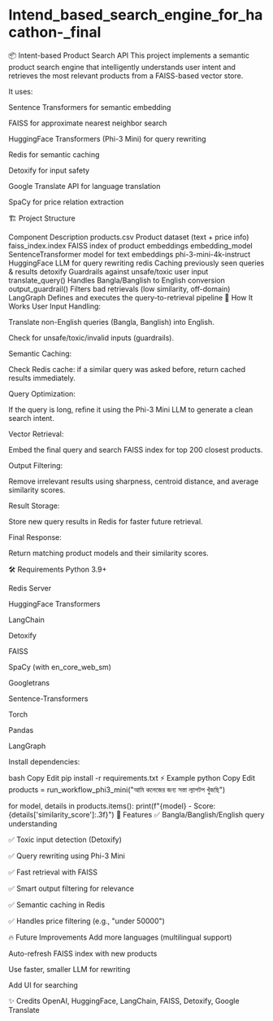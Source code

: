 # Intend_based_search_engine_for_hacathon-_final

📦 Intent-based Product Search API This project implements a semantic product search engine that intelligently understands user intent and retrieves the most relevant products from a FAISS-based vector store.

It uses:

Sentence Transformers for semantic embedding

FAISS for approximate nearest neighbor search

HuggingFace Transformers (Phi-3 Mini) for query rewriting

Redis for semantic caching

Detoxify for input safety

Google Translate API for language translation

SpaCy for price relation extraction

🏗 Project Structure

Component Description products.csv Product dataset (text + price info) faiss_index.index FAISS index of product embeddings embedding_model SentenceTransformer model for text embeddings phi-3-mini-4k-instruct HuggingFace LLM for query rewriting redis Caching previously seen queries & results detoxify Guardrails against unsafe/toxic user input translate_query() Handles Bangla/Banglish to English conversion output_guardrail() Filters bad retrievals (low similarity, off-domain) LangGraph Defines and executes the query-to-retrieval pipeline 🚀 How It Works User Input Handling:

Translate non-English queries (Bangla, Banglish) into English.

Check for unsafe/toxic/invalid inputs (guardrails).

Semantic Caching:

Check Redis cache: if a similar query was asked before, return cached results immediately.

Query Optimization:

If the query is long, refine it using the Phi-3 Mini LLM to generate a clean search intent.

Vector Retrieval:

Embed the final query and search FAISS index for top 200 closest products.

Output Filtering:

Remove irrelevant results using sharpness, centroid distance, and average similarity scores.

Result Storage:

Store new query results in Redis for faster future retrieval.

Final Response:

Return matching product models and their similarity scores.

🛠 Requirements Python 3.9+

Redis Server

HuggingFace Transformers

LangChain

Detoxify

FAISS

SpaCy (with en_core_web_sm)

Googletrans

Sentence-Transformers

Torch

Pandas

LangGraph

Install dependencies:

bash Copy Edit pip install -r requirements.txt ⚡ Example python Copy Edit products = run_workflow_phi3_mini("আমি কলেজের জন্য সস্তা ল্যাপটপ খুঁজছি")

for model, details in products.items(): print(f"{model} - Score: {details['similarity_score']:.3f}") 🧠 Features ✅ Bangla/Banglish/English query understanding

✅ Toxic input detection (Detoxify)

✅ Query rewriting using Phi-3 Mini

✅ Fast retrieval with FAISS

✅ Smart output filtering for relevance

✅ Semantic caching in Redis

✅ Handles price filtering (e.g., "under 50000")

🔥 Future Improvements Add more languages (multilingual support)

Auto-refresh FAISS index with new products

Use faster, smaller LLM for rewriting

Add UI for searching

✨ Credits OpenAI, HuggingFace, LangChain, FAISS, Detoxify, Google Translate
